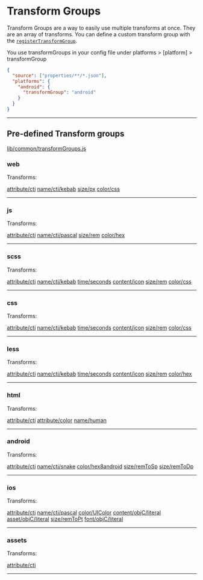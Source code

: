 # Transform Groups

Transform Groups are a way to easily use multiple transforms at once. They are an array of transforms. You can define a custom transform group with the [`registerTransformGroup`](api.md#registertransformgroup).

You use transformGroups in your config file under platforms > [platform] > transformGroup

```json
{
  "source": ["properties/**/*.json"],
  "platforms": {
    "android": {
      "transformGroup": "android"
    }
  }
}
```

----

## Pre-defined Transform groups

[lib/common/transformGroups.js](https://github.com/amzn/style-dictionary/blob/master/lib/common/transformGroups.js)

### web 


Transforms:

[attribute/cti](transforms.md#attributecti)
[name/cti/kebab](transforms.md#namectikebab)
[size/px](transforms.md#sizepx)
[color/css](transforms.md#colorcss)


* * *

### js 


Transforms:

[attribute/cti](transforms.md#attributecti)
[name/cti/pascal](transforms.md#namectipascal)
[size/rem](transforms.md#sizerem)
[color/hex](transforms.md#colorhex)


* * *

### scss 


Transforms:

[attribute/cti](transforms.md#attributecti)
[name/cti/kebab](transforms.md#namectikebab)
[time/seconds](transforms.md#timeseconds)
[content/icon](transforms.md#contenticon)
[size/rem](transforms.md#sizerem)
[color/css](transforms.md#colorcss)


* * *

### css 


Transforms:

[attribute/cti](transforms.md#attributecti)
[name/cti/kebab](transforms.md#namectikebab)
[time/seconds](transforms.md#timeseconds)
[content/icon](transforms.md#contenticon)
[size/rem](transforms.md#sizerem)
[color/css](transforms.md#colorcss)


* * *

### less 


Transforms:

[attribute/cti](transforms.md#attributecti)
[name/cti/kebab](transforms.md#namectikebab)
[time/seconds](transforms.md#timeseconds)
[content/icon](transforms.md#contenticon)
[size/rem](transforms.md#sizerem)
[color/hex](transforms.md#colorhex)


* * *

### html 


Transforms:

[attribute/cti](transforms.md#attributecti)
[attribute/color](transforms.md#attributecolor)
[name/human](transforms.md#namehuman)


* * *

### android 


Transforms:

[attribute/cti](transforms.md#attributecti)
[name/cti/snake](transforms.md#namectisnake)
[color/hex8android](transforms.md#colorhex8android)
[size/remToSp](transforms.md#sizeremtosp)
[size/remToDp](transforms.md#sizeremtodp)


* * *

### ios 


Transforms:

[attribute/cti](transforms.md#attributecti)
[name/cti/pascal](transforms.md#namectipascal)
[color/UIColor](transforms.md#coloruicolor)
[content/objC/literal](transforms.md#contentobjcliteral)
[asset/objC/literal](transforms.md#assetobjcliteral)
[size/remToPt](transforms.md#sizeremtopt)
[font/objC/literal](transforms.md#fontobjcliteral)


* * *

### assets 


Transforms:

[attribute/cti](transforms.md#attributecti)


* * *

